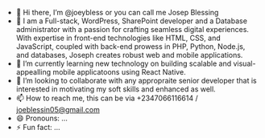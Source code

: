 - 👋 Hi there, I’m @joeybless or you can call me Josep Blessing
- 👀 I am a Full-stack, WordPress, SharePoint developer and a Database administrator with a passion for crafting seamless digital experiences. With expertise in front-end technologies like HTML, CSS, and JavaScript, coupled with back-end prowess in PHP, Python, Node.js, and databases, Joseph creates robust web and mobile applications. 
- 🌱 I’m currently learning new technology on building scalable and visual-appealling mobile applicatoons using React Native.
- 💞️ I’m looking to collaborate with any appropraite senior developer that is interested in motivating my soft skills and enhanced as well.
- 📫 How to reach me, this can be via +2347066116614 / joeblessin05@gmail.com
- 😄 Pronouns: ...
- ⚡ Fun fact: ...

<!---
joeybless/joeybless is a ✨ special ✨ repository because its `README.md` (this file) appears on your GitHub profile.
You can click the Preview link to take a look at your changes.
--->
